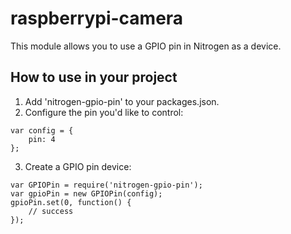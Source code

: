 # raspberrypi-camera

This module allows you to use a GPIO pin in Nitrogen as a device.

## How to use in your project

1. Add 'nitrogen-gpio-pin' to your packages.json.
2. Configure the pin you'd like to control:
```
var config = {
    pin: 4  
};
```

3. Create a GPIO pin device:
```
var GPIOPin = require('nitrogen-gpio-pin');
var gpioPin = new GPIOPin(config); 
gpioPin.set(0, function() {
    // success
});
```